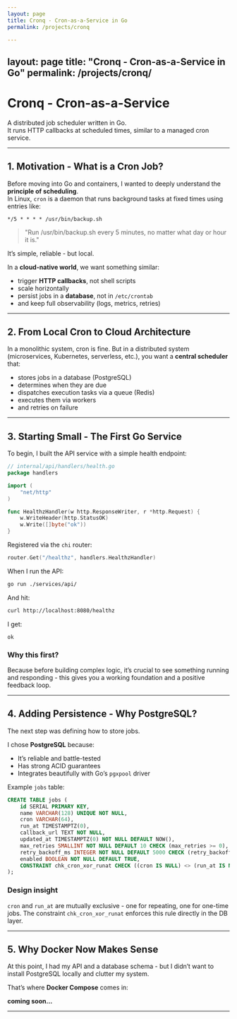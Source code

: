 ```yaml
---
layout: page
title: Cronq - Cron-as-a-Service in Go
permalink: /projects/cronq

---
```

layout: page
title: "Cronq - Cron-as-a-Service in Go"
permalink: /projects/cronq/
---

# Cronq - Cron-as-a-Service

A distributed job scheduler written in Go.  
It runs HTTP callbacks at scheduled times, similar to a managed cron service.

---

## 1. Motivation - What is a Cron Job?

Before moving into Go and containers, I wanted to deeply understand the **principle of scheduling**.  
In Linux, `cron` is a daemon that runs background tasks at fixed times using entries like:

```text
*/5 * * * * /usr/bin/backup.sh
````
> "Run /usr/bin/backup.sh every 5 minutes, no matter what day or hour it is."

It’s simple, reliable - but local.

In a **cloud-native world**, we want something similar:

* trigger **HTTP callbacks**, not shell scripts
* scale horizontally
* persist jobs in a **database**, not in `/etc/crontab`
* and keep full observability (logs, metrics, retries)

---

## 2. From Local Cron to Cloud Architecture

In a monolithic system, cron is fine.
But in a distributed system (microservices, Kubernetes, serverless, etc.),
you want a **central scheduler** that:

* stores jobs in a database (PostgreSQL)
* determines when they are due
* dispatches execution tasks via a queue (Redis)
* executes them via workers
* and retries on failure

---

## 3. Starting Small - The First Go Service

To begin, I built the API service with a simple health endpoint:

```go
// internal/api/handlers/health.go
package handlers

import (
    "net/http"
)

func HealthzHandler(w http.ResponseWriter, r *http.Request) {
    w.WriteHeader(http.StatusOK)
    w.Write([]byte("ok"))
}
```

Registered via the `chi` router:

```go
router.Get("/healthz", handlers.HealthzHandler)
```

When I run the API:

```bash
go run ./services/api/
```

And hit:

```bash
curl http://localhost:8080/healthz
```

I get:

```text
ok
```

### Why this first?

Because before building complex logic, it’s crucial to see something running and responding -
this gives you a working foundation and a positive feedback loop.

---

## 4. Adding Persistence - Why PostgreSQL?

The next step was defining how to store jobs.

I chose **PostgreSQL** because:

* It’s reliable and battle-tested
* Has strong ACID guarantees
* Integrates beautifully with Go’s `pgxpool` driver

Example `jobs` table:

```sql
CREATE TABLE jobs (
    id SERIAL PRIMARY KEY,
    name VARCHAR(128) UNIQUE NOT NULL,
    cron VARCHAR(64),
    run_at TIMESTAMPTZ(0),
    callback_url TEXT NOT NULL,
    updated_at TIMESTAMPTZ(0) NOT NULL DEFAULT NOW(),
    max_retries SMALLINT NOT NULL DEFAULT 10 CHECK (max_retries >= 0),
    retry_backoff_ms INTEGER NOT NULL DEFAULT 5000 CHECK (retry_backoff_ms >= 0),
    enabled BOOLEAN NOT NULL DEFAULT TRUE,
    CONSTRAINT chk_cron_xor_runat CHECK ((cron IS NULL) <> (run_at IS NULL))
);
```

### Design insight

`cron` and `run_at` are mutually exclusive -
one for repeating, one for one-time jobs.
The constraint `chk_cron_xor_runat` enforces this rule directly in the DB layer.

---

## 5. Why Docker Now Makes Sense

At this point, I had my API and a database schema -
but I didn’t want to install PostgreSQL locally and clutter my system.

That’s where **Docker Compose** comes in:

**coming soon...**

---